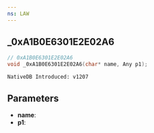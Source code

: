 ```yaml
---
ns: LAW
---
```

## _0xA1B0E6301E2E02A6

```c
// 0xA1B0E6301E2E02A6
void _0xA1B0E6301E2E02A6(char* name, Any p1);
```

```
NativeDB Introduced: v1207
```

## Parameters
* **name**:
* **p1**:

